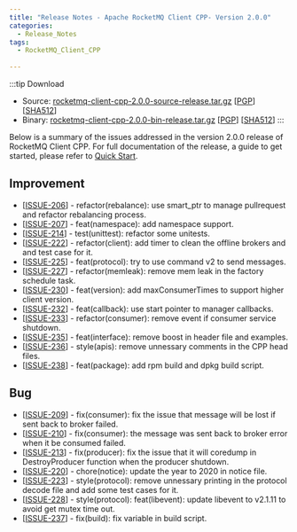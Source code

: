 ```yaml
---
title: "Release Notes - Apache RocketMQ Client CPP- Version 2.0.0"
categories:
  - Release_Notes
tags:
  - RocketMQ_Client_CPP
  
---
```

:::tip Download
* Source: [rocketmq-client-cpp-2.0.0-source-release.tar.gz](https://archive.apache.org/dist/rocketmq/rocketmq-client-cpp/2.0.0/rocketmq-client-cpp-2.0.0-source-release.tar.gz) [[PGP](https://archive.apache.org/dist/rocketmq/rocketmq-client-cpp/2.0.0/rocketmq-client-cpp-2.0.0-source-release.tar.gz.asc)] [[SHA512](https://archive.apache.org/dist/rocketmq/rocketmq-client-cpp/2.0.0/rocketmq-client-cpp-2.0.0-source-release.tar.gz.sha512)]
* Binary: [rocketmq-client-cpp-2.0.0-bin-release.tar.gz](https://archive.apache.org/dist/rocketmq/rocketmq-client-cpp/2.0.0/rocketmq-client-cpp-2.0.0-bin-release.tar.gz) [[PGP](https://archive.apache.org/dist/rocketmq/rocketmq-client-cpp/2.0.0/rocketmq-client-cpp-2.0.0-bin-release.tar.gz.asc)] [[SHA512](https://archive.apache.org/dist/rocketmq/rocketmq-client-cpp/2.0.0/rocketmq-client-cpp-2.0.0-bin-release.tar.gz.sha512)]
:::
<!--truncate-->
Below is a summary of the issues addressed in the version 2.0.0 release of RocketMQ Client CPP. For full documentation of the release, a guide to get started, please refer to [Quick Start](https://github.com/apache/rocketmq-client-cpp).



  

## Improvement
<ul>
<li>[<a href='https://github.com/apache/rocketmq-client-cpp/pull/206'>ISSUE-206</a>] -  refactor(rebalance): use smart_ptr to manage pullrequest and refactor rebalancing process.
</li>
<li>[<a href='https://github.com/apache/rocketmq-client-cpp/pull/207'>ISSUE-207</a>] -  feat(namespace): add namespace support.
</li>
<li>[<a href='https://github.com/apache/rocketmq-client-cpp/pull/214'>ISSUE-214</a>] -  test(unittest): refactor some unitests.
</li>
<li>[<a href='https://github.com/apache/rocketmq-client-cpp/pull/222'>ISSUE-222</a>] -  refactor(client): add timer to clean the offline brokers and and test case for it.
</li>
<li>[<a href='https://github.com/apache/rocketmq-client-cpp/pull/225'>ISSUE-225</a>] -  feat(protocol): try to use command v2 to send messages.
</li>
<li>[<a href='https://github.com/apache/rocketmq-client-cpp/pull/227'>ISSUE-227</a>] -  refactor(memleak): remove mem leak in the factory schedule task.
</li>
<li>[<a href='https://github.com/apache/rocketmq-client-cpp/pull/230'>ISSUE-230</a>] -  feat(version): add maxConsumerTimes to support higher client version.
</li>
<li>[<a href='https://github.com/apache/rocketmq-client-cpp/pull/232'>ISSUE-232</a>] -  feat(callback): use start pointer to manager callbacks.
</li>
<li>[<a href='https://github.com/apache/rocketmq-client-cpp/pull/233'>ISSUE-233</a>] -  refactor(consumer): remove event if consumer service shutdown.
</li>
<li>[<a href='https://github.com/apache/rocketmq-client-cpp/pull/235'>ISSUE-235</a>] -  feat(interface): remove boost in header file and examples.
</li>
<li>[<a href='https://github.com/apache/rocketmq-client-cpp/pull/236'>ISSUE-236</a>] -  style(apis): remove unnessary comments in the CPP head files.
</li>
<li>[<a href='https://github.com/apache/rocketmq-client-cpp/pull/238'>ISSUE-238</a>] -  feat(package): add rpm build and dpkg build script.
</li>
</ul>

## Bug
<ul>
<li>[<a href='https://github.com/apache/rocketmq-client-cpp/pull/209'>ISSUE-209</a>] -  fix(consumer): fix the issue that message will be lost if sent back to broker failed.
</li>
<li>[<a href='https://github.com/apache/rocketmq-client-cpp/pull/210'>ISSUE-210</a>] -  fix(consumer): the message was sent back to broker error when it be consumed failed.
</li>
<li>[<a href='https://github.com/apache/rocketmq-client-cpp/pull/213'>ISSUE-213</a>] -  fix(producer): fix the issue that it will coredump in DestroyProducer function when the producer shutdown.
</li>
<li>[<a href='https://github.com/apache/rocketmq-client-cpp/pull/220'>ISSUE-220</a>] -  chore(notice): update the year to 2020 in notice file.
</li>
<li>[<a href='https://github.com/apache/rocketmq-client-cpp/pull/223'>ISSUE-223</a>] -  style(protocol): remove unnessary printing in the protocol decode file and add some test cases for it.
</li>
<li>[<a href='https://github.com/apache/rocketmq-client-cpp/pull/228'>ISSUE-228</a>] -  style(protocol): feat(libevent): update libevent to v2.1.11 to avoid get mutex time out.
</li>
<li>[<a href='https://github.com/apache/rocketmq-client-cpp/pull/237'>ISSUE-237</a>] -  fix(build): fix variable in build script.
</li>
</ul>
                                        
            


